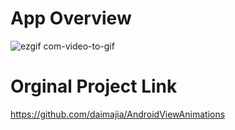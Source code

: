 # App Overview
![ezgif com-video-to-gif](https://user-images.githubusercontent.com/48696824/81471599-12c31f00-9214-11ea-854d-b3a02c95326a.gif)

# Orginal Project Link
https://github.com/daimajia/AndroidViewAnimations

